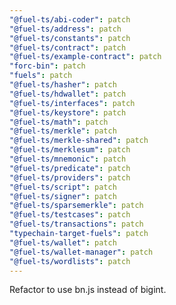 ```yaml
---
"@fuel-ts/abi-coder": patch
"@fuel-ts/address": patch
"@fuel-ts/constants": patch
"@fuel-ts/contract": patch
"@fuel-ts/example-contract": patch
"forc-bin": patch
"fuels": patch
"@fuel-ts/hasher": patch
"@fuel-ts/hdwallet": patch
"@fuel-ts/interfaces": patch
"@fuel-ts/keystore": patch
"@fuel-ts/math": patch
"@fuel-ts/merkle": patch
"@fuel-ts/merkle-shared": patch
"@fuel-ts/merklesum": patch
"@fuel-ts/mnemonic": patch
"@fuel-ts/predicate": patch
"@fuel-ts/providers": patch
"@fuel-ts/script": patch
"@fuel-ts/signer": patch
"@fuel-ts/sparsemerkle": patch
"@fuel-ts/testcases": patch
"@fuel-ts/transactions": patch
"typechain-target-fuels": patch
"@fuel-ts/wallet": patch
"@fuel-ts/wallet-manager": patch
"@fuel-ts/wordlists": patch
---
```


Refactor to use bn.js instead of bigint.
